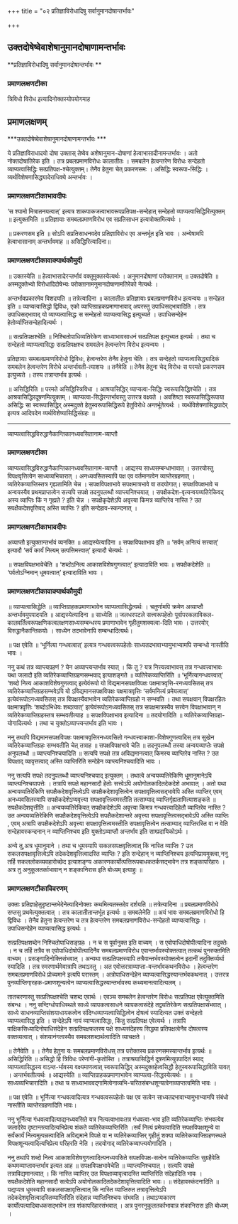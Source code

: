 +++
title = "०२ प्रतिज्ञाविरोधादिषु सर्वानुमानदोषान्तर्भावः"

+++


## उक्तदोषेष्वेवाशेषानुमानदोषाणामन्तर्भावः

**प्रतिज्ञाविरोधादिषु सर्वानुमानदोषान्तर्भावः **

### **प्रमाणलक्षणटीका**

त्रिविधो विरोध इत्यादिनोक्तस्योपयोगमाह

## प्रमाणलक्षणम्

***उक्तदोषेष्वेवाशेषानुमानदोषाणामन्तर्भावः ***

ये प्रतिज्ञाविराधादयो दोषा उक्तास् तेष्वेव अशेषानुमान-दोषाणां हेत्वाभासादीनामन्तर्भावः । अतो नोक्तदोषातिरेक इति । तत्र प्रबलप्रमाणविरोधः कालातीतः । समबलेन हेत्वन्तरेण विरोधः सन्देहतो व्याप्यत्वासिद्धिः सत्प्रतिपक्ष-श्चेत्युक्तम्। तेनैव हेतुना चेत् प्रकरणसमः । असिद्धिः स्वरूपा-सिद्धिः । व्यर्थविशेषणासिद्ध्यादेराधिक्ये अन्तर्भावः ।

### **प्रमाणलक्षणटीकाभावदीपः**

‘स श्यामो मित्रातनयत्वात्’ इत्यत्र शाकपाकजत्वाभावरूपप्रतिपक्ष-सन्देहात् सन्देहतो व्याप्यत्वासिद्धिरित्युक्तम् ॥ इत्युक्तमिति ॥ प्रतिज्ञायाः समबलप्रमाणविरोध एव सप्रतिसाधन इत्यत्रोक्तमित्यर्थः ।

॥ प्रकरणसम इति ॥ सोऽपि सप्रतिसाधनवदेव प्रतिज्ञाविरोध एव अन्तर्भूत इति भावः । अन्येषामपि हेत्वाभासानाम् अन्तर्भावमाह ॥ असिद्धिरित्यादिना॥

### **प्रमाणलक्षणटीकावाक्यार्थकौमुदी**

॥ उक्तस्येति ॥ हेत्वाभासादेरन्तर्भावं वक्तुमुक्तस्येत्यर्थः । अनुमानदोषाणां परोक्तानाम् ॥ उक्तदोषेति ॥ अस्मदुक्तेभ्यो विरोधादिदोषेभ्यः परोक्तानामनुमानदोषाणामतिरेको नेत्यर्थः ।

अन्तर्भावप्रकारमेव विशदयति ॥ तत्रेत्यादिना ॥ कालातीतः प्रतिज्ञायाः प्रबलप्रमाणविरोध इत्यन्वयः ॥ सन्देहत इति ॥ व्याप्यत्वासिद्धो द्विविधः, एको व्याप्तिग्राहकप्रमाणाभावाद् अपरस्तु उपाधिसद्भावादिति । तत्र उपाधिसद्भावाद् यो व्याप्यत्वासिद्धः स सन्देहतो व्याप्यत्वासिद्ध इत्युच्यते । उपाधिसन्देहेन हेतोर्व्याप्तिसन्देहादित्यर्थः ।

॥ सत्प्रतिपक्षश्चेति ॥ निश्चितोपाधिव्यतिरेकेण साध्याभावसाधनं सत्प्रतिपक्ष इत्युच्यत इत्यर्थः । तथा च सन्देहतो व्याप्यत्वासिद्धः सत्प्रतिपक्षश्च समवलेन हेत्वन्तरेण विरोध इत्यन्वयः ।

प्रतिज्ञायाः समबलप्रमाणविरोधो द्विविधः, हेत्वन्तरेण तेनैव हेतुना चेति । तत्र सन्देहतो व्याप्यत्वासिद्ध्यादिकं समबलेन हेत्वन्तरेण विरोधे अन्तर्भावती-त्याशयः ॥ तनैवेति ॥ तेनैव हेतुना चेद् विरोधः स परमते प्रकरणसम इत्युच्यते । तस्य तत्रान्तर्भाव इत्यर्थः ।

॥ असिद्धिरिति ॥ परमते असिद्धिस्त्रिविधा । आश्रयासिद्धिर् व्याप्यत्वा-सिद्धिः स्वरूपासिद्धिश्चेति । तत्र आश्रयासिद्धिरदूषणमित्युक्तम् । व्याप्यत्वा-सिद्धेरन्तर्भावस्तु उत्तरत्र वक्ष्यते । अवशिष्टा स्वरूपासिद्धिरूपाया असिद्धिः सा स्वरूपासिद्धिर् अस्मदुक्ते हेतुस्वरूपासिद्धिरूपे हेतुविरोधे अन्तर्भूतेत्यर्थः । व्यर्थविशेषणासिद्ध्यादेर् इत्यत्र आदिपदेन व्यर्थविशेष्यासिद्धिसंग्रहः ॥

------------------------------------------------------------------------

व्याप्यत्वासिद्धविरुद्धानैकान्तिकानध्यवसितानाम-व्याप्तौ

### **प्रमाणलक्षणटीका**

व्याप्यत्वासिद्धविरुद्धानैकान्तिकानध्यवसितानाम-व्याप्तौ । आद्यस्य साध्यसम्बन्धाभावात् । उत्तरयोस्तु विपक्षवृत्तित्वेन साध्यव्यभिचारात् । अनध्यवसितस्यापि पक्ष एव वर्तमानत्वेन व्याप्तेरग्रहणात् । व्यतिरेकव्याप्तिस्तत्र गृह्यतामिति चेन्न । सपक्षविपक्षाभावे सपक्षमात्रभावे वा तदयोगात्। सपक्षविपक्षभावे च अन्वयस्यैव प्रथमप्राप्तत्वेन सत्यपि सपक्षे तदनुपलब्धौ व्याप्त्यनिश्चयात् । सपक्षैकदेश-वृत्यन्वयव्यतिरेकिवद् अस्य व्याप्तिः किं न गृह्यते ? इति चेन्न । सपक्षैकृदेशेऽपि अवृत्त्या किमत्र व्याप्तिरेव नास्ति ? उत सपक्षैकदेशवृत्तिवद् अस्ति व्याप्तिः ? इति सन्देहाव-स्कन्दनात् ।

### **प्रमाणलक्षणटीकाभावदीपः**

अव्याप्तौ इत्युक्तान्तर्भावं व्यनक्ति ॥ आद्यस्येत्यादिना ॥ सपक्षविपक्षाभाव इति ॥ ‘सर्वम् अनित्यं सत्त्वात्’ इत्यादौ ‘सर्वं कार्यं नित्यम् उत्पत्तिमत्त्वात्’ इत्यादौ चेत्यर्थः ।

॥ सपक्षविपक्षभावेचेति ॥ ‘शब्दोऽनित्य आकाशविशेषगुणत्वात्’ इत्यादाविति भावः ॥ सपक्षैकदेशेति ॥ ‘पर्वतोऽग्निमान् धूमवत्वात्’ इत्यादाविति भावः ।

### **प्रमाणलक्षणटीकावाक्यार्थकौमुदी**

॥ व्याप्यत्वासिद्धेति ॥ व्याप्तिग्राहकप्रमाणाभावेन व्याप्यत्वासिद्धेत्यर्थः । चतुर्णामपि क्रमेण अव्याप्तौ अन्तर्भावमुपपादयति ॥ आद्यस्येत्यादिना ॥ साध्येति ॥ जलधरपटले सत्त्वरूपहेतोः पूर्वापरकलाविकल-कालवर्तित्वरूपक्षणिकत्वलक्षणसाध्यसम्बन्धस्य प्रमाणाभावेन गृहीतुमशक्यत्वा-दिति भावः । उत्तरयोर् विरुद्धानैकान्तिकयोः । साध्येन तदभावेनापि सम्बन्धादित्यर्थः।

॥ पक्ष एवेति ॥ ‘भूर्नित्या गन्धवत्वात्’ इत्यत्र गन्धवत्त्वरूपहेतोः साध्यतदभावाभ्यामुभाभ्यामपि सम्बन्धो नास्तीति भावः ।

ननु कथं तत्र व्याप्त्यग्रहणं ? येन अव्याप्त्यन्तर्भाव स्यात् । किं तु ? यत्र नित्त्यत्वाभावस् तत्र गन्धवत्त्वाभावः यथा जलादौ इति व्यतिरेकव्याप्तिग्रहणसम्भवाद् इत्याशङ्गते ॥ व्यतिरेकव्याप्तिरिति ॥ ‘भूर्नित्यागन्धवत्त्वात्’ ‘शब्दो नित्य आकाशविशेषगुणत्वाद् इत्येवंरूपो यो विद्यमानसपक्षविपक्षः पक्षमात्रवृत्ति-रनध्यवसितस् तत्र व्यतिरेकव्याप्तिग्रहसम्भवेऽपि यो ऽविद्यमानसपक्षविपक्षः पक्षमात्रवृत्तिः ‘सर्वमनित्यं प्रमेयत्वात्’ इत्येवंरूपोऽनध्यवसितस् तत्र विपक्षस्यैवाभावेन व्यतिरेकव्याप्तिग्रहो न सम्भवति । तथा सपक्षवान् विपक्षरहितः पक्षमात्रवृत्तिः ‘शब्दोऽभिधेयः शब्दत्वात्’ इत्येवंरूपोऽनध्यवसितस् तत्र सपक्षमात्रस्यैव सत्त्वेन विपक्षाभावान् न व्यतिरेकव्याप्तिग्रहस्तत्र सम्भवतीत्याह ॥ सपक्षविपक्षाभाव इत्यादिना ॥ तदयोगादिति ॥ व्यतिरेकव्याप्तिग्रहा-योगादित्यर्थः । तथा च युक्तोऽव्याप्त्यन्तर्भाव इति भावः ।

ननु तथापि विद्यमानसपक्षविपक्षः पक्षमात्रवृत्तिरनध्यवसितो गन्धवत्त्वाकाशा-विशेषगुणत्वादिस् तत्र सुखेन व्यतिरेकव्याप्तिग्रहः सम्भवतीति चेत् तत्राह ॥ सपक्षविपक्षभावे चेति ॥ तदनुपलब्धौ तस्या अन्वयव्याप्तेः सपक्षे अनुपलब्धौ ॥ व्याप्त्यनिश्चयादिति ॥ सत्यपि सपक्षे तत्र अविद्यमानत्वात् किमस्य व्याप्तिरेव नास्ति ? उत विपक्षाद् व्यावृत्तत्वाद् अस्ति व्याप्तिरिति सन्देहेन व्याप्त्यनिश्चयादिति भावः ।

ननु सत्यपि सपक्षे तदनुुपलब्धौ व्याप्त्यनिश्चयाद् इत्युक्तम् । तथात्वे अन्वयव्यतिरेकिणि धूूमानुमानेऽपि व्याप्त्यनिश्चयापत्तेः । तत्रापि सपक्षे महानसादौ हेतोः सत्त्वेऽपि अयोगोलकादितदेकदेशे अभावात् । अतो यथा अन्वयव्यतिरेकिणि सपक्षैकदेशवृत्तित्वेऽपि सपक्षैकदेशावृत्तित्वेन सपक्षावृत्तित्वसद्भावेपि अस्ति व्याप्तिर् एवम् अनध्यवसितस्यापि सपक्षैकदेशेऽप्यवृत्त्या सपक्षावृत्तित्वमस्तीति तत्साम्याद् व्याप्तिर्गृह्यतामित्याशङ्कते ॥ सपक्षैकदेशवृत्तीति ॥ अन्वयव्यतिरेकिवत् सपक्षैकदेशेऽपि अवृत्त्या किमत्र गन्धवत्त्वादिहेतौ व्याप्तिरेव नास्ति ? उत अन्वयव्यतिरेकिणि सपक्षैकदेशवृत्तित्वेऽपि सपक्षैकदेशान्तरे अवृत्त्या सपक्षावृत्तित्वसद्भावेऽपि अस्ति व्याप्तिः , एवम् अत्रापि सपक्षैकदेशेऽपि अवृत्त्या सपक्षावृत्तित्वमस्तीति सपक्षावृत्तित्वेन तत्साम्याद् व्याप्तिरस्ति वा न वेति सन्देहावस्कन्दनान् न व्याप्तिनिश्चय इति युक्तोऽव्याप्तौ अन्तर्भाव इति साम्प्रदायिकोऽर्थः ।

अन्ये तु,अत्र धूमानुमाने । तथा च धूमस्यापि सकलसपक्षवृत्तित्वात् किं नास्ति व्याप्तिः ? उत सकलसपक्षावृत्तित्वेऽपि तदेकदेशवृत्तित्वादस्ति व्याप्तिः ? इति सन्देहान् न व्याप्तिनिश्चय इत्यभिप्रायमुक्त्वा,ननु तर्हि सकललोकव्यवहारोच्छेद इत्याशङ्ग्य अकारणकार्योत्पत्तिरूपबाधकतर्कसद्भावेन तत्र शङ्कापरिहारः । अत्र तु अनुकूलतर्काभावान् न शङ्कानिरास इति बोध्यम् इत्याहुः ॥

### **प्रमाणलक्षणटीकाविवरणम्**

उक्ताः प्रतिज्ञाहेतुदृष्टान्तभेदेनेत्यादिनोक्ताः कथमित्यतस्तदेव दर्शयति ॥ तत्रेत्यादिना ॥ प्रबलप्रमाणविरोधे सप्तसु प्रथमेत्युक्तत्वात् । तत्र कालातीतान्तर्भूत इत्यर्थः ॥ समबलेनेति ॥ अयं भावः समबलब्रमाणविरोधो हि द्विविधः । तेनैव हेतुना हेत्वन्तरेण च तत्र हेत्वन्तरेण समबलप्रमाणविरोध-सन्देहतो व्याप्यत्वासिद्धः । उपाधिसन्देहेन व्याप्यत्वासिद्ध इत्यर्थः ।

सत्प्रतिपक्षशब्देन निश्चितोपाधिसङ्ग्रहः । न च स पूर्वानुक्त इति वाच्यम् । स एवोपाधिदोषोपीत्यादिना तदुक्तेः । न च तर्हि तत्रैव स एवोपाधिदोषोपीत्यादिनैव समबलप्रमाणविरोध एवान्तर्भावस्योक्तत्वात् तत्कथं पुनरुक्तमिति वाच्यम् । प्रसङ्गादिनोक्तिसंभवात् । अन्यथा सत्प्रतिपक्षस्यापि तत्रैवान्तर्भवस्योक्तत्वेन इदानीं तदुक्तिर्व्यर्था स्यादिति । तत्र स्मरणार्थमेवात्रापि तथाऽस्तु । अत एवोत्तरत्राव्याप्ता-वन्तर्भावकथनविरोधः । हेत्वन्तरेण समबलप्रमाणविरोधे प्रोच्यमाने इत्यपि परास्तम् । अत्रोपाधिसन्देहेन व्याप्यत्वासिद्धस्यान्तर्भवकथनात् । उत्तरत्र पुनर्व्याप्तिगा्रहक-प्रमाणशून्यत्वेन व्याप्यत्वासिद्धस्यान्तर्भावस्य कथ्यमानत्वादित्यलम् ।

तातचरणास्तु सत्प्रतिपक्षश्चेति चशब्द एवार्थः । एवञ्च समबलेन हेत्वन्तरेण विरोधः सत्प्रतिपक्ष एवेत्युक्तमिति संबन्धः । ननु सन्दिग्धोपाधिस्थले साध्ये व्यापकत्वसाधने व्यापकत्वसंदेहे तद्व्यतिरेकेण सत्प्रतिपक्षासंंभवात् । साध्ये साधनव्याप्तिसंशयाधायकत्वेन संदिग्धव्याप्यत्वासिद्धित्वेन दोषत्वं स्यादित्यत उक्तं सन्देहतो व्याप्यत्वासिद्ध इति । सन्देहेऽपि नायं व्याप्यत्वासिद्धः, किंतु सत्प्रतिपक्ष एवेत्यर्थः । तत्रापि पाक्षिकसिध्यादिनोपाधिसंदेहेन सत्प्रतिपक्षफलस्य पक्षे साध्यसंदेहस्य सिद्ध्या प्रतिपक्षत्वेनैव दोषत्वस्य वक्तव्यत्वात् । संशयानंगत्वस्यैव समबलशब्दार्थत्वादिति व्याचक्षते ।

॥ तेनैवेति ॥ । तेनैव हेतुना यः समबलप्रमाणविरोधस् तत्र परोक्तस्य प्रकरणसमस्यान्तर्भाव इत्यर्थः ॥ असिद्धिरिति ॥ असिद्धो हि त्रिविधः परेणांगी-कृतोस्ति । तत्राश्रयासिद्धिर्न दूषणमित्युपपादितं स्याद् व्याप्यत्वासिद्धस्य वाऽन्त-र्भावस्य वक्ष्यमाणत्वात् स्वरूपासिद्धिर् अस्मदुक्तहेत्वसिद्धौ हेतुस्वरूपासिद्धाविति यावत् । अन्तर्भवतीत्यर्थः ॥ आद्यस्येति ॥ व्याप्तिग्राहकप्रमाणाभावेन व्याप्यत्वा-सिद्धस्येत्यर्थः । ॥ साध्यव्यभिचारादिति ॥ तथा च साध्याभाववद्गामित्वेनाव्यभि-चरितसंबन्धशून्यत्वेनाव्याप्तत्वमिति भावः ।

॥ पक्ष एवेति ॥ भूर्नित्या गन्धवत्वादित्यत्र गन्धवत्वरूपहेतोः पक्ष एव सत्वेन साध्यतदभावाभ्यामुभाभ्यामपि संबंधो नास्तीति व्याप्तेरग्रहणादिति भावः।

ननु भूर्नित्या गंधवत्वादित्याद्यनध्यवसिते यत्र नित्यत्वाभावःतत्र गंधवत्वा-भाव इति व्यतिरेकव्याप्तिः संभवत्येव जलादेरेव दृष्टान्तत्वादित्यभिप्रेत्य शंकते व्यतिरेकव्याप्तिरिति ।सर्वं नित्यं प्रमेयत्वादिति सपक्षविपक्षशून्ये वा सर्वंकार्यं नित्यमुत्पन्नत्वादिति अविद्यमाने विपक्षे वा न व्यतिरेकव्याप्तिर् गृहीतुं शक्या व्यतिरेकव्याप्तिग्रहणस्थले विपक्षशून्यत्वादित्यभिप्रेत्य परिहरति नेति । तदयोगाद् व्यतिरेकव्याप्त्ययोगादिति ।

ननु तथापि शब्दो नित्य आकाशविशेषगुणत्वादित्यनध्यवसिते सपक्षविपक्ष-सत्वेन व्यतिरेकव्याप्तिः सुग्रहैवेति कथमव्याप्तावन्तर्भाव इत्यत आह ॥ सपक्षविपक्षभावेचेति ॥ व्याप्त्यनिश्चयात् । सत्यपि सपक्षे तत्राविद्यमानत्वात् । किं नास्ति व्याप्तिर् उत विपक्षाव्यावृत्वादस्ति व्याप्तिरिति संदेहादिति भावः । सपक्षैकदेशेति महानसादौ सत्वेऽपि अयोगोलकादितदेकदेशावृत्तित्वादिति भावः। ॥ संदेहावस्कंदनादिति ॥ यद्यप्यत्र धूमस्यापि सकलसपक्षावृत्तित्वात् किं नास्ति व्याप्तिरुत तत्रावृत्तित्वेऽपि तदेकदेशवृत्तित्वादस्तिव्याप्तिरिति संदेहान्न व्याप्तिनिश्चयः संभवति । तथाऽप्यकारण कार्योत्पत्यादिबाधकसद्भावेन तत्र शंकापरिहारसंभवात् । अत्र पुनरनुकूलतर्काभावान्न शंकानिरास इति बोध्यम् ।

